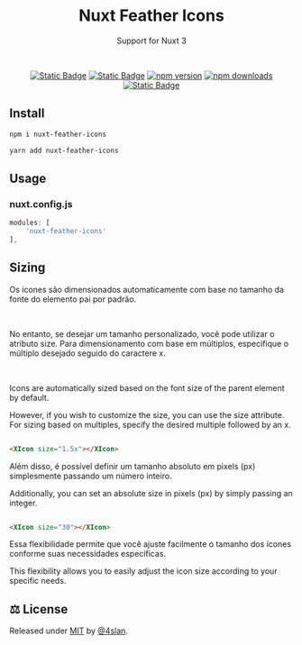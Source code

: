 <h1 align="center">Nuxt Feather Icons</h1>
    <p align="center">
        <span>Support for Nuxt 3</span>
    </p>
<br>

<div align="center">


[![Static Badge](https://img.shields.io/badge/NPM:nuxt-feather-icons)](https://www.npmjs.com/package/nuxt-feather-icons)
[![Static Badge](https://img.shields.io/badge/GITHUB:nuxt-feather-icons)](https://github.com/4sllan/nuxt-feather-icons)
[![npm version](https://img.shields.io/npm/v/nuxt-feather-icons/latest.svg?style=flat-square)](https://www.npmjs.com/package/nuxt-feather-icons)
[![npm downloads](https://img.shields.io/npm/dt/nuxt-feather-icons.svg?style=flat-square)](https://www.npmjs.com/package/nuxt-feather-icons)
[![Static Badge](https://img.shields.io/badge/-%E2%99%A5%20Sponsors-ec5cc6?style=flat-square)](https://github.com/sponsors/4sllan)

</div>


## Install

```bash
npm i nuxt-feather-icons
```

```bash
yarn add nuxt-feather-icons
```

## Usage

### nuxt.config.js

``` js
modules: [
    'nuxt-feather-icons'
],
```

## Sizing

<p>Os ícones são dimensionados automaticamente com base no tamanho da fonte do elemento pai por padrão.</p>
<br/>
<p>No entanto, se desejar um tamanho personalizado, você pode utilizar o atributo size. Para dimensionamento com base em
múltiplos, especifique o múltiplo desejado seguido do caractere x.</p>

<br/>

<p>Icons are automatically sized based on the font size of the parent element by default.</p>
<p>However, if you wish to customize the size, you can use the size attribute. For sizing based on multiples, specify the
desired multiple followed by an x.</p>

```html

<XIcon size="1.5x"></XIcon>
```

<p>Além disso, é possível definir um tamanho absoluto em pixels (px) simplesmente passando um número inteiro.</p>
<p>Additionally, you can set an absolute size in pixels (px) by simply passing an integer.</p>

```html

<XIcon size="30"></XIcon>
```

<p>Essa flexibilidade permite que você ajuste facilmente o tamanho dos ícones conforme suas necessidades específicas.</p>
<p>This flexibility allows you to easily adjust the icon size according to your specific needs.</p>

## ⚖️ License

Released under [MIT](/LICENSE) by [@4slan](https://github.com/4sllan).